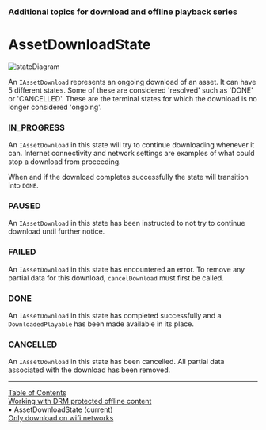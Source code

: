 ### Additional topics for download and offline playback series
# AssetDownloadState
![stateDiagram](../images/AssetDownloadState_diagram.png "IAssetDownload
state diagram")

An `IAssetDownload` represents an ongoing download of an asset. It can have 5 different states.
Some of these are considered 'resolved' such as 'DONE' or 'CANCELLED'. These are the terminal
states for which the download is no longer considered 'ongoing'.

### IN_PROGRESS
An `IAssetDownload` in this state will try to continue downloading whenever it can. Internet
connectivity and network settings are examples of what could stop a download from proceeding.

When and if the download completes successfully the state will transition into `DONE`.

### PAUSED
An `IAssetDownload` in this state has been instructed to not try to continue download until
further notice.

### FAILED
An `IAssetDownload` in this state has encountered an error. To remove any partial data for this
download, `cancelDownload` must first be called.

### DONE
An `IAssetDownload` in this state has completed successfully and a `DownloadedPlayable` has been
made available in its place.

### CANCELLED
An `IAssetDownload` in this state has been cancelled. All partial data associated with the download
has been removed.


___
[Table of Contents](../index.md)<br/>
[Working with DRM protected offline content](download_drm_management.md)<br/>
&bull; AssetDownloadState (current)<br/>
[Only download on wifi networks](set_download_requirements.md)<br/>
